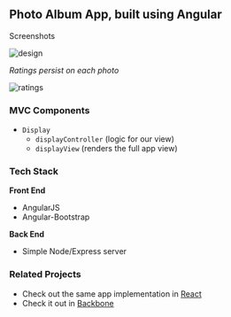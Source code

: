 ## Photo Album App, built using Angular

Screenshots 

![design](http://i.imgur.com/EygN6p7l.jpg)

  *Ratings persist on each photo* 

![ratings](http://i.imgur.com/00gZYARl.jpg)

### MVC Components

- `Display` 
    * `displayController` (logic for our view)
    * `displayView` (renders the full app view)

### Tech Stack 

**Front End**

- AngularJS
- Angular-Bootstrap 

**Back End**

- Simple Node/Express server 

### Related Projects

- Check out the same app implementation in [React](https://github.com/batmanimal/photo-app-react)
- Check it out in [Backbone](https://github.com/batmanimal/photo-app-backbone)


